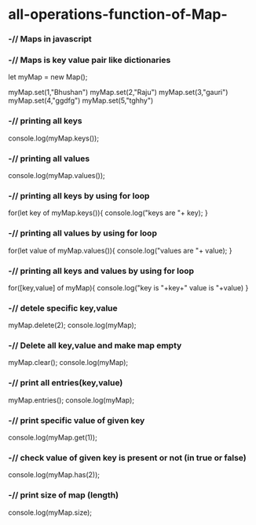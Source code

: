 # all-operations-function-of-Map-

### -// Maps in javascript

### -// Maps is key value pair like dictionaries
let myMap = new Map();

myMap.set(1,"Bhushan")
myMap.set(2,"Raju")
myMap.set(3,"gauri")
myMap.set(4,"ggdfg")
myMap.set(5,"tghhy")

### -// printing all keys
console.log(myMap.keys());


### -// printing all values
console.log(myMap.values());


### -// printing all keys by using for loop
for(let key of myMap.keys()){
  console.log("keys are "+ key);
}

### -// printing all values by using for loop
for(let value of myMap.values()){
  console.log("values are "+ value);
}

### -// printing all keys and values by using for loop
for([key,value] of myMap){
  console.log("key is "+key+" value is "+value)
}


### -// detele specific key,value
myMap.delete(2);
console.log(myMap);

### -// Delete all key,value and make map empty
myMap.clear();
console.log(myMap);


### -// print all entries(key,value) 
myMap.entries();
console.log(myMap);


### -// print specific value of given key
console.log(myMap.get(1));

### -// check value of given key is present or not (in true or false)
console.log(myMap.has(2));

### -// print size of map (length)
console.log(myMap.size);





